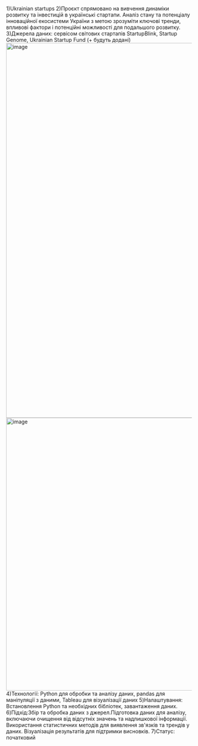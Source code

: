 1)Ukrainian startups
2)Проєкт спрямовано на вивчення динаміки розвитку та інвестицій в українські  стартапи. Аналіз стану та потенціалу інноваційної екосистеми України з метою зрозуміти ключові тренди, впливові фактори і потенційні можливості для подальшого розвитку.
3)Джерела даних: сервісом світових стартапів StartupBlink, Startup Genome, Ukrainian Startup Fund (+ будуть додані)
<img width="1017" alt="image" src="https://github.com/yanina-r/Yana-Romaniv/assets/174356928/74fe1095-a6ed-473c-a541-0cb40c724f87"> 
<img width="740" alt="image" src="https://github.com/yanina-r/Yana-Romaniv/assets/174356928/f99be0ad-5c4d-4bdc-ad14-289f629487ae">
4)Технології: Python для обробки та аналізу даних, pandas для маніпуляції з даними, Tableau для візуалізації даних
5)Налаштування: Встановлення Python та необхідних бібліотек, завантаження даних.
6)Підхід:Збір та обробка даних з джерел.Підготовка даних для аналізу, включаючи очищення від відсутніх значень та надлишкової інформації. Використання статистичних методів для виявлення зв'язків та трендів у даних. Візуалізація результатів для підтримки висновків.
7)Статус: початковий
